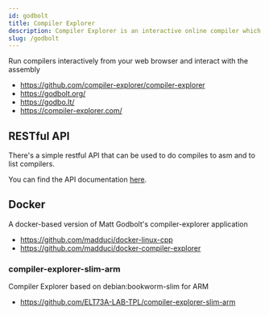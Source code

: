 ```yaml
---
id: godbolt
title: Compiler Explorer
description: Compiler Explorer is an interactive online compiler which shows the assembly output of compiled C++, Rust, Go (and many more) code.
slug: /godbolt
---
```


Run compilers interactively from your web browser and interact with the assembly

- https://github.com/compiler-explorer/compiler-explorer
- https://godbolt.org/
- https://godbo.lt/
- https://compiler-explorer.com/

## RESTful API

There's a simple restful API that can be used to do compiles to asm and to list compilers.

You can find the API documentation [here](https://github.com/compiler-explorer/compiler-explorer/blob/main/docs/API.md).

## Docker

A docker-based version of Matt Godbolt's compiler-explorer application

- https://github.com/madduci/docker-linux-cpp
- https://github.com/madduci/docker-compiler-explorer

### compiler-explorer-slim-arm
Compiler Explorer based on debian:bookworm-slim for ARM

- https://github.com/ELT73A-LAB-TPL/compiler-explorer-slim-arm
  
  